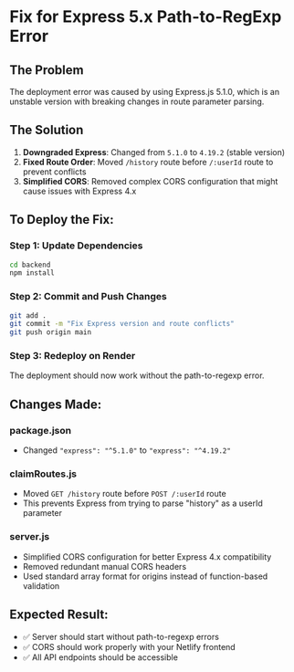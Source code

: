 # Fix for Express 5.x Path-to-RegExp Error

## The Problem
The deployment error was caused by using Express.js 5.1.0, which is an unstable version with breaking changes in route parameter parsing.

## The Solution
1. **Downgraded Express**: Changed from `5.1.0` to `4.19.2` (stable version)
2. **Fixed Route Order**: Moved `/history` route before `/:userId` route to prevent conflicts
3. **Simplified CORS**: Removed complex CORS configuration that might cause issues with Express 4.x

## To Deploy the Fix:

### Step 1: Update Dependencies
```bash
cd backend
npm install
```

### Step 2: Commit and Push Changes
```bash
git add .
git commit -m "Fix Express version and route conflicts"
git push origin main
```

### Step 3: Redeploy on Render
The deployment should now work without the path-to-regexp error.

## Changes Made:

### package.json
- Changed `"express": "^5.1.0"` to `"express": "^4.19.2"`

### claimRoutes.js
- Moved `GET /history` route before `POST /:userId` route
- This prevents Express from trying to parse "history" as a userId parameter

### server.js
- Simplified CORS configuration for better Express 4.x compatibility
- Removed redundant manual CORS headers
- Used standard array format for origins instead of function-based validation

## Expected Result:
- ✅ Server should start without path-to-regexp errors
- ✅ CORS should work properly with your Netlify frontend
- ✅ All API endpoints should be accessible
